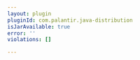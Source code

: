 ```yaml
---
layout: plugin
pluginId: com.palantir.java-distribution
isJarAvailable: true
error: ''
violations: []

---
```

